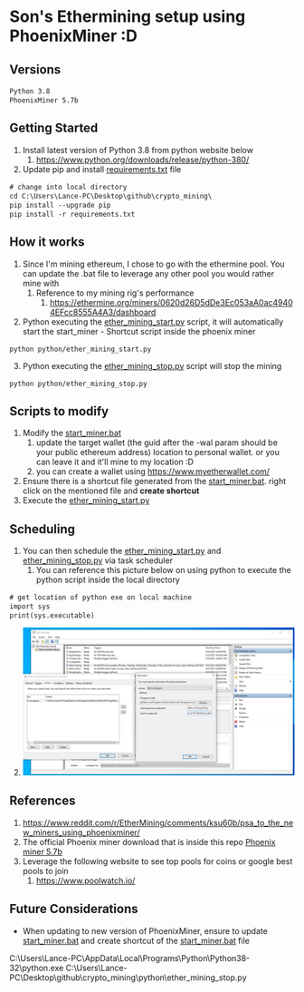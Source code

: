 # Son's Ethermining setup using PhoenixMiner :D

## Versions
```
Python 3.8
PhoenixMiner 5.7b
```
## Getting Started
1. Install latest version of Python 3.8 from python website below
   1. https://www.python.org/downloads/release/python-380/
1. Update pip and install [requirements.txt](requirements.txt) file
     
```     
# change into local directory 
cd C:\Users\Lance-PC\Desktop\github\crypto_mining\
pip install --upgrade pip
pip install -r requirements.txt
```
## How it works
1. Since I'm mining ethereum, I chose to go with the ethermine pool. You can update the .bat file to leverage any other pool you would rather mine with
   1. Reference to my mining rig's performance
      1. https://ethermine.org/miners/0620d26D5dDe3Ec053aA0ac49404EFcc8555A4A3/dashboard
1. Python executing the [ether_mining_start.py](python/ether_mining_start.py) script, it will automatically start the start_miner - Shortcut script inside the phoenix miner
```     
python python/ether_mining_start.py
```
3. Python executing the [ether_mining_stop.py](python/ether_mining_stop.py) script will stop the mining
```     
python python/ether_mining_stop.py
```

## Scripts to modify
1. Modify the [start_miner.bat](/PhoenixMiner_5.4c_Windows/start_miner.bat)
   1. update the target wallet (the guid after the -wal param should be your public ethereum address) location to personal wallet. or you can leave it and it'll mine to my location :D
   2. you can create a wallet using https://www.myetherwallet.com/
2. Ensure there is a shortcut file generated from the [start_miner.bat](/PhoenixMiner_5.4c_Windows/start_miner.bat). right click on the mentioned file and **create shortcut** 
3. Execute the [ether_mining_start.py](python/ether_mining_start.py)

## Scheduling
1. You can then schedule the [ether_mining_start.py](python/ether_mining_start.py) and [ether_mining_stop.py](python/ether_mining_stop.py) via task scheduler
   1. You can reference this picture below on using python to execute the python script inside the local directory
```
# get location of python exe on local machine
import sys
print(sys.executable)
```
   2. ![task scheduler](https://github.com/sonphan1/crypto_mining/blob/master/reference/schedule%20etherminer.png)

## References
1. https://www.reddit.com/r/EtherMining/comments/ksu60b/psa_to_the_new_miners_using_phoenixminer/
2. The official Phoenix miner download that is inside this repo [Phoenix miner 5.7b](https://bitcointalk.org/index.php?topic=2647654.0)
3. Leverage the following website to see top pools for coins or google best pools to join 
   1. https://www.poolwatch.io/

## Future Considerations
- When updating to new version of PhoenixMiner, ensure to update [start_miner.bat](/PhoenixMiner_5.4c_Windows/start_miner.bat) and create shortcut of the [start_miner.bat](/PhoenixMiner_5.4c_Windows/start_miner.bat) file

C:\Users\Lance-PC\AppData\Local\Programs\Python\Python38-32\python.exe C:\Users\Lance-PC\Desktop\github\crypto_mining\python\ether_mining_stop.py
